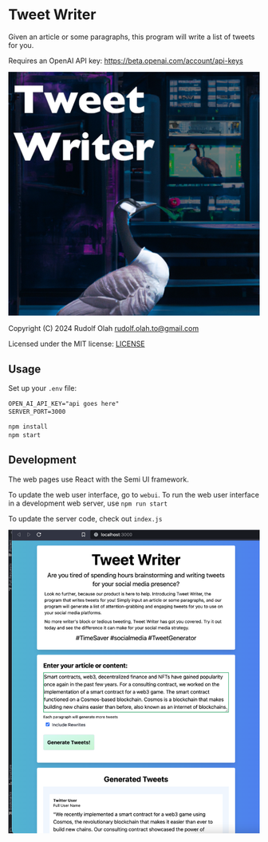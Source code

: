 # Tweet Writer

Given an article or some paragraphs, this program will write a list of tweets for you.

Requires an OpenAI API key: https://beta.openai.com/account/api-keys

![Logo of Tweet Writer](./logo.png)

Copyright (C) 2024 Rudolf Olah <rudolf.olah.to@gmail.com>

Licensed under the MIT license: [LICENSE](./LICENSE)

## Usage

Set up your `.env` file:

```
OPEN_AI_API_KEY="api goes here"
SERVER_PORT=3000
```

```bash
npm install
npm start
```

## Development

The web pages use React with the Semi UI framework.

To update the web user interface, go to `webui`. To run the web user interface in a development web server, use `npm run start`

To update the server code, check out `index.js`

![Screenshot of Tweet Writer](./preview.png)

